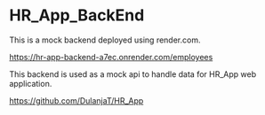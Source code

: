 # HR_App_BackEnd

This is a mock backend deployed using render.com.

https://hr-app-backend-a7ec.onrender.com/employees

This backend is used as a mock api to handle data for HR_App web application.

https://github.com/DulanjaT/HR_App
